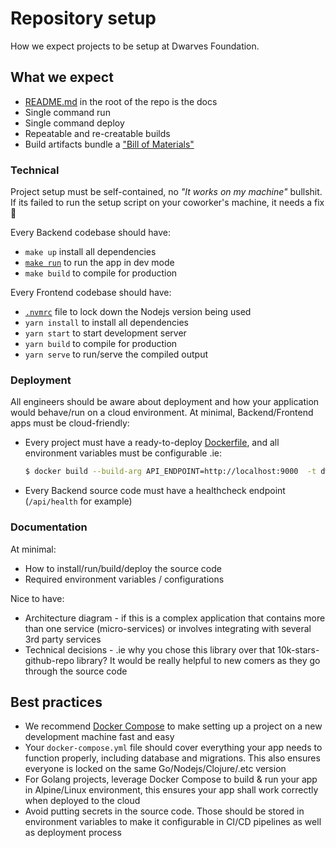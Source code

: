 # Repository setup

How we expect projects to be setup at Dwarves Foundation.

## What we expect

- [README.md](./readme-how.md) in the root of the repo is the docs
- Single command run
- Single command deploy
- Repeatable and re-creatable builds
- Build artifacts bundle a ["Bill of Materials"](./backend.md#bill-of-materials)

### Technical

Project setup must be self-contained, no *"It works on my machine"* bullshit. If its failed to run the setup script on your coworker's machine, it needs a fix 🔧

Every Backend codebase should have:
- `make up` install all dependencies
- [`make run`](https://github.com/huygn/stringsvc/blob/master/Makefile#L20-L21) to run the app in dev mode
- `make build` to compile for production

Every Frontend codebase should have:
- [`.nvmrc`](https://github.com/creationix/nvm#nvmrc) file to lock down the Nodejs version being used
- `yarn install` to install all dependencies
- `yarn start` to start development server
- `yarn build` to compile for production
- `yarn serve` to run/serve the compiled output

### Deployment

All engineers should be aware about deployment and how your application would behave/run on a cloud environment. At minimal, Backend/Frontend apps must be cloud-friendly:

- Every project must have a ready-to-deploy [Dockerfile](https://docs.docker.com/engine/reference/builder/), and all environment variables must be configurable .ie:
  ```sh
  $ docker build --build-arg API_ENDPOINT=http://localhost:9000  -t dwarvesf/fortress-web .
  ```
- Every Backend source code must have a healthcheck endpoint (`/api/health` for example)

### Documentation

At minimal:

- How to install/run/build/deploy the source code
- Required environment variables / configurations

Nice to have:

- Architecture diagram - if this is a complex application that contains more than one service (micro-services) or involves integrating with several 3rd party services
- Technical decisions - .ie why you chose this library over that 10k-stars-github-repo library? It would be really helpful to new comers as they go through the source code

## Best practices

- We recommend [Docker Compose](https://docs.docker.com/compose/) to make setting up a project on a new development machine fast and easy
- Your `docker-compose.yml` file should cover everything your app needs to function properly, including database and migrations. This also ensures everyone is locked on the same Go/Nodejs/Clojure/.etc version
- For Golang projects, leverage Docker Compose to build & run your app in Alpine/Linux environment, this ensures your app shall work correctly when deployed to the cloud
- Avoid putting secrets in the source code. Those should be stored in environment variables to make it configurable in CI/CD pipelines as well as deployment process
